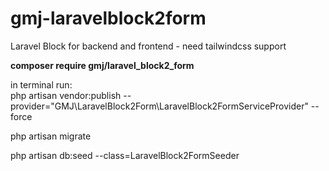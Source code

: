 # gmj-laravelblock2form

Laravel Block for backend and frontend - need tailwindcss support

**composer require gmj/laravel_block2_form**

in terminal run:<br/>
php artisan vendor:publish --provider="GMJ\LaravelBlock2Form\LaravelBlock2FormServiceProvider" --force

php artisan migrate

php artisan db:seed --class=LaravelBlock2FormSeeder
